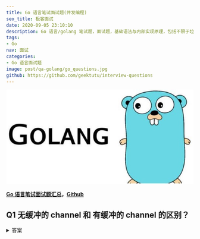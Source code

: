 ```yaml
---
title: Go 语言笔试面试题(并发编程)
seo_title: 极客面试
date: 2020-09-05 23:10:10
description: Go 语言/golang 笔试题，面试题，基础语法与内部实现原理，包括不限于垃圾回收机制(GC)、面向对象、并发编程等。
tags:
- Go
nav: 面试
categories:
- Go 语言面试题
image: post/qa-golang/go_questions.jpg
github: https://github.com/geektutu/interview-questions
---
```


![golang interview questions](qa-golang/go_questions.jpg)

**[Go 语言笔试面试题汇总](https://geektutu.com/post/qa-golang.html)，[Github](https://github.com/geektutu/interview-questions)**

## Q1 无缓冲的 channel 和 有缓冲的 channel 的区别？

<details>
<summary>答案</summary>
<div>

对于无缓冲的 channel，发送方将阻塞该信道，直到接收方从该信道接收到数据为止，而接收方也将阻塞该信道，直到发送方将数据发送到该信道中为止。

对于有缓存的 channel，发送方在没有空插槽（缓冲区使用完）的情况下阻塞，而接收方在信道为空的情况下阻塞。

例如:

```go
func main() {
	st := time.Now()
	ch := make(chan bool)
	go func ()  {
		time.Sleep(time.Second * 2)
		<-ch
	}()
	ch <- true  // 无缓冲，发送方阻塞直到接收方接收到数据。
	fmt.Printf("cost %.1f s\n", time.Now().Sub(st).Seconds())
	time.Sleep(time.Second * 5)
}
```

```go
func main() {
	st := time.Now()
	ch := make(chan bool, 2)
	go func ()  {
		time.Sleep(time.Second * 2)
		<-ch
	}()
	ch <- true
	ch <- true // 缓冲区为 2，发送方不阻塞，继续往下执行
	fmt.Printf("cost %.1f s\n", time.Now().Sub(st).Seconds()) // cost 0.0 s
	ch <- true // 缓冲区使用完，发送方阻塞，2s 后接收方接收到数据，释放一个插槽，继续往下执行
	fmt.Printf("cost %.1f s\n", time.Now().Sub(st).Seconds()) // cost 2.0 s
	time.Sleep(time.Second * 5)
}
```


</div>
</details>